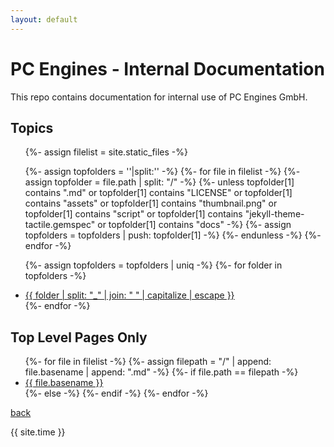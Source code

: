 ```yaml
---
layout: default
---
```

# PC Engines - Internal Documentation

This repo contains documentation for internal use of PC Engines GmbH.

<!-- 
## Topics 

*   [How To's](./how_to/index.html)
*   [Customer Images](./customers/index.html)
*   [WNC Production Tests](./wnc/index.html)
*   [Board Modifications](./board_mods/index.html)
*   [ECN](./ecn/index.html)
-->

## Topics 

<ul>
{%- assign filelist = site.static_files -%}

{%- assign topfolders = ''|split:'' -%}
{%- for file in filelist -%}
  {%- assign topfolder = file.path | split: "/" -%}
  {%- unless topfolder[1] contains ".md" or topfolder[1] contains "LICENSE" or topfolder[1] contains "assets" or topfolder[1] contains "thumbnail.png" or topfolder[1] contains "script" or topfolder[1] contains "jekyll-theme-tactile.gemspec" or topfolder[1] contains "docs" -%}
  {%- assign topfolders = topfolders | push: topfolder[1] -%}
  {%- endunless -%}
{%- endfor -%}

{%- assign topfolders = topfolders | uniq -%}
{%- for folder in topfolders -%}
  <li><a class="page-link" href="{{ "./" | append: folder }}">{{ folder | split: "_" | join: " " | capitalize | escape }}</a></li>
{%- endfor -%}
</ul>


## Top Level Pages Only


<ul>
{%- for file in filelist -%}
  {%- assign filepath = "/" | append: file.basename | append: ".md" -%}
  {%- if file.path == filepath -%}
    <li><a href="{{ site.baseurl }}/{{ file.basename | append: '.html' }}">{{ file.basename }}</a></li>
  {%- else -%}
    <!-- <li>{{ file.path }} != {{ filepath }}<a href="{{ site.baseurl }}/{{ file.basename | append: '.html' }}">{{ file.basename }}</a></li> -->
  {%- endif -%}
{%- endfor -%}
</ul>

<!-- 
## Pages in Sub-Folders 

<ul>
{%- assign default_paths = site.static_files | map: "path" -%}
{%- assign default_paths = site.pages | map: "path" -%}
{%- assign page_paths = site.header_pages | default: default_paths -%}
{%- assign titles_size = site.pages | map: 'title' | join: '' | size -%}

{%- for path in page_paths -%}
  {%- assign my_page = site.pages | where: "path", path | first -%}
  {%- if my_page.title -%}
    <li><a class="page-link" href="{{ my_page.url | relative_url }}">{{ my_page.title | escape }}</a></li>
  {%- endif -%}
{%- endfor -%}
</ul>

 -->

 [back](../)


{{ site.time }}